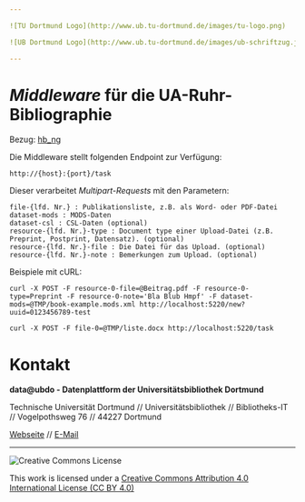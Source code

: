 ```yaml
---

![TU Dortmund Logo](http://www.ub.tu-dortmund.de/images/tu-logo.png)

![UB Dortmund Logo](http://www.ub.tu-dortmund.de/images/ub-schriftzug.jpg)

---
```


# *Middleware* für die UA-Ruhr-Bibliographie

Bezug: [hb_ng](https://github.com/ubbochum/hb_ng)


Die Middleware stellt folgenden Endpoint zur Verfügung:

    http://{host}:{port}/task

Dieser verarbeitet *Multipart-Requests* mit den Parametern:

    file-{lfd. Nr.} : Publikationsliste, z.B. als Word- oder PDF-Datei
    dataset-mods : MODS-Daten
    dataset-csl : CSL-Daten (optional)
    resource-{lfd. Nr.}-type : Document type einer Upload-Datei (z.B. Preprint, Postprint, Datensatz). (optional)
    resource-{lfd. Nr.}-file : Die Datei für das Upload. (optional)
    resource-{lfd. Nr.}-note : Bemerkungen zum Upload. (optional)

Beispiele mit cURL:

    curl -X POST -F resource-0-file=@Beitrag.pdf -F resource-0-type=Preprint -F resource-0-note='Bla Blub Hmpf' -F dataset-mods=@TMP/book-example.mods.xml http://localhost:5220/new?uuid=0123456789-test
    
    curl -X POST -F file-0=@TMP/liste.docx http://localhost:5220/task



# Kontakt

**data@ubdo - Datenplattform der Universitätsbibliothek Dortmund**

Technische Universität Dortmund // Universitätsbibliothek // Bibliotheks-IT // Vogelpothsweg 76 // 44227 Dortmund

[Webseite](https://data.ub.tu-dortmund.de) // [E-Mail](mailto:opendata@ub.tu-dortmund.de)

---

![Creative Commons License](http://i.creativecommons.org/l/by/4.0/88x31.png)

This work is licensed under a [Creative Commons Attribution 4.0 International License (CC BY 4.0)](http://creativecommons.org/licenses/by/4.0/)
